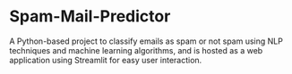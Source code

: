 # Spam-Mail-Predictor
A Python-based project to classify emails as spam or not spam using NLP techniques and machine learning algorithms, and is hosted as a web application using Streamlit for easy user interaction.
